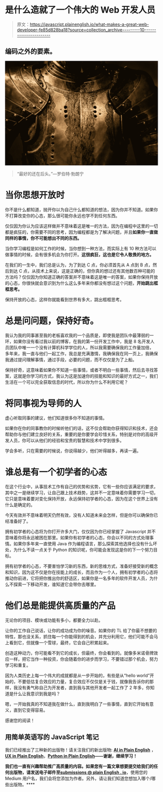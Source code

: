 # 是什么造就了一个伟大的 Web 开发人员

> 原文：<https://javascript.plainenglish.io/what-makes-a-great-web-developer-fe85d828ba18?source=collection_archive---------10----------------------->

## 编码之外的要素。

![](img/bda70a67b23c63251e2d881039abab82.png)

> “最好的还在后头。”—罗伯特·勃朗宁

# 当你思想开放时

你不是什么都知道，抛开你以为自己什么都知道的想法，因为你并不知道。如果你不打算改变你的心态，那么很可能你永远也学不到任何东西。

仅仅因为你认为应该这样做并不意味着这是唯一的方法，因为在编程中这里的一切都是疯狂的，你需要不同的思考，因为编程都是为了解决问题，并且**如果你一直做同样的事情，你不可能想出不同的东西。**

当你学习编程是如何工作的时候，当你想到一种方法，而实际上有 10 种方法可以做事情的时候，会有很多机会为你打开。**这很疯狂，这也是它令人敬畏的地方。**

在我们的一生中，我们总是认为，为了到达 C 点，你必须首先从 A 点到 B 点，然后到达 C 点，从技术上来说，这是正确的，但你真的想过还有其他数百种可能的方法吗？仅仅因为你知道正确的答案并不意味着这是唯一的答案，如果你保持开放的心态，你很快就会意识到为什么这么多年来你都没有想过这个问题，**开始跳出框框思考。**

保持开放的心态，这样你就能看到世界有多大，跳出框框思考。

# 总是问问题，保持好奇。

我认为我的同事甚至我的老板喜欢我的一个品质是，即使我是团队中最薄弱的一环，如果你没有看过我以前的博客，在我的第一份开发工作中，我是 8 名开发人员团队中唯一一个没有计算机科学学位的人，所以我需要确保我的工作量加倍， 多年来，我一直与他们一起工作，我总是充满激情，我确保我在同一页上，我确保我通过提问理解事情，通过手段，必要的问题，而不仅仅是为了上船。

保持好奇，这意味着如果你不知道一些事情，或者不明白一些事情，然后去寻找答案，这就是你学习的方式，我认为这是加速你的技能和知识的最好方式之一，我们生活在一个可以完全获取信息的时代，所以你为什么不利用它呢？

# 将同事视为导师的人

虚心听取同事的建议，他们知道很多你不知道的事情。

如果你在你的同事教你的时候听他们的话，这不仅会帮助你获得知识和技术，还会帮助你与他们建立良好的关系，重要的是你要学会珍惜关系，特别是对你的高级开发人员，你可以从他们的经验和宝贵的智慧和技术中学到很多。

学会多听，只在需要的时候说，你说得越少，他们听得越多，再读一遍。

# 谁总是有一个初学者的心态

在这个行业中，从事技术工作有自己的优势和劣势，它有一些你应该满足的要求，其中之一是继续学习，让自己跟上技术趋势，这并不一定意味着你需要学习一切，它只是意味着要对变化保持开放，永远保持初学者的心态，因为在这个世界上没有什么是确定的。

今天有效并不意味着明天仍然有效，没有人知道未来会怎样，但是你可以确保你已经准备好了。

拥有初学者的心态将为你打开许多大门，仅仅因为你已经掌握了 Javascript 并不意味着你将永远被困在那里。如果你有初学者的心态，你会以不同的方式处理事情。如果你多年来一直使用 Java 作为编程语言，那么探索其他选择也没有什么坏处，为什么不读一点关于 Python 的知识呢，你可能会发现这是你的下一个努力目标。

拥有初学者的心态，不要害怕学习新的东西，新的思维方式，准备好接受新的概念和知识，因为这不仅是你在技能上的成长，而且作为一个人，拥有初学者的心态将推动你前进，它将把你推出你的舒适区，如果你是一名多年的软件开发人员，为什么不探索一下移动开发，谁知道它会带你去哪里。

# 他们总是能提供高质量的产品

无论你的项目、模块或功能有多小，都要全力以赴。

让你的工作自己说话，让你的成功成为你的噪音。如果你的 TL 给了你最不想要的特性，那也没关系，抓住每一个你能得到的机会，并充分利用它，他们可能不会马上看到它，但就像一个雪球，最终，它会自己积累起来。

创造这种动力，你可能看不到它的成长，但最终，你会看到的。就像多米诺骨牌效应一样，把它当作一种投资，你会随着你的进步而学习，不要错过那个机会，努力学习和重复。

因为人类历史上每一个伟大的成就都是从一步开始的，有些是从“hello world”开始的，不要低估复合效应的力量，复合效应不仅仅是关于钱，就像我告诉你的那样，我没有勇气称自己为开发者，直到我与其他开发者一起工作了 2 年多，你知道是什么让我意识到我是吗？

嗯，一开始我真的不知道我在做什么，直到我明白了一些事情，直到它开始有意义，直到它变得容易。

感谢您的阅读！

## **用简单英语写的 JavaScript 笔记**

我们已经推出了三种新的出版物！请关注我们的新出版物: [**AI in Plain English**](https://medium.com/ai-in-plain-english) ，[**UX in Plain English**](https://medium.com/ux-in-plain-english)，[**Python in Plain English**](https://medium.com/python-in-plain-english)**——谢谢，继续学习！**

**我们也一直有兴趣帮助推广高质量的内容。如果您有一篇文章想要提交给我们的任何出版物，请发送电子邮件至[**submissions @ plain English . io**](mailto:submissions@plainenglish.io)**，使用您的 Medium 用户名，我们会将您添加为作者。另外，请让我们知道您想加入哪个/哪些出版物。****